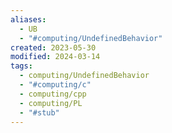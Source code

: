 ```yaml
---
aliases:
  - UB
  - "#computing/UndefinedBehavior"
created: 2023-05-30
modified: 2024-03-14
tags:
  - computing/UndefinedBehavior
  - "#computing/c"
  - computing/cpp
  - computing/PL
  - "#stub"
---
```

